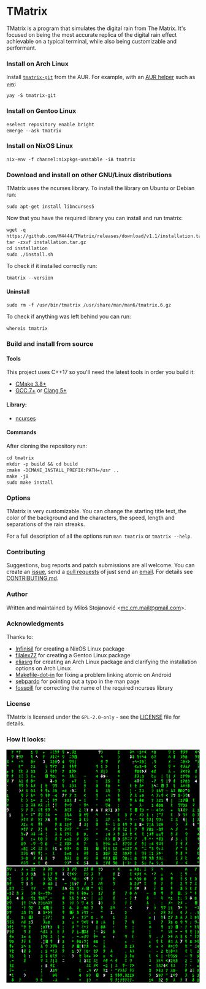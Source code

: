 # TMatrix
TMatrix is a program that simulates the digital rain from The Matrix.
It's focused on being the most accurate replica of the digital rain effect achievable on a typical terminal, while also being customizable and performant.

### Install on Arch Linux
Install [`tmatrix-git`](https://aur.archlinux.org/packages/tmatrix-git/) from
the AUR. For example, with an [AUR helper](https://wiki.archlinux.org/index.php/AUR_helpers)
such as [`yay`](https://aur.archlinux.org/packages/yay/):
```
yay -S tmatrix-git
```

### Install on Gentoo Linux
```
eselect repository enable bright
emerge --ask tmatrix
```

### Install on NixOS Linux
```
nix-env -f channel:nixpkgs-unstable -iA tmatrix
```

### Download and install on other GNU/Linux distributions
TMatrix uses the ncurses library.
To install the library on Ubuntu or Debian run:
```
sudo apt-get install libncurses5
```
Now that you have the required library you can install and run tmatrix:
```
wget -q https://github.com/M4444/TMatrix/releases/download/v1.1/installation.tar.gz
tar -zxvf installation.tar.gz
cd installation
sudo ./install.sh
```
To check if it installed correctly run:
```
tmatrix --version
```

#### Uninstall
```
sudo rm -f /usr/bin/tmatrix /usr/share/man/man6/tmatrix.6.gz
```
To check if anything was left behind you can run:
```
whereis tmatrix
```

### Build and install from source
#### Tools
This project uses C++17 so you'll need the latest tools in order you build it:
- [CMake 3.8+](https://cmake.org/download/)
- [GCC 7+](https://gcc.gnu.org/) or [Clang 5+](http://releases.llvm.org/)

#### Library:
- [ncurses](https://www.gnu.org/software/ncurses/)

#### Commands
After cloning the repository run:
```
cd tmatrix
mkdir -p build && cd build
cmake -DCMAKE_INSTALL_PREFIX:PATH=/usr ..
make -j8
sudo make install
```

### Options
TMatrix is very customizable.
You can change the starting title text, the color of the background and the characters, the speed, length and separations of the rain streaks.

For a full description of all the options run `man tmatrix` or `tmatrix --help`.

### Contributing
Suggestions, bug reports and patch submissions are all welcome.
You can create an [issue](../../issues), send a [pull requests](../../pulls) of just send an [email](mailto:mc.cm.mail@gmail.com).
For details see [CONTRIBUTING.md](../master/CONTRIBUTING.md).

### Author
Written and maintained by Miloš Stojanović \<[mc.cm.mail@gmail.com](mailto:mc.cm.mail@gmail.com)\>.

### Acknowledgments
Thanks to:
- [Infinisil](https://github.com/Infinisil) for creating a NixOS Linux package
- [filalex77](https://github.com/filalex77) for creating a Gentoo Linux package
- [eliasrg](https://github.com/eliasrg) for creating an Arch Linux package and clarifying the installation options on Arch Linux
- [Makefile-dot-in](https://github.com/Makefile-dot-in) for fixing a problem linking atomic on Android
- [sebpardo](https://github.com/sebpardo) for pointing out a typo in the man page
- [fosspill](https://github.com/fosspill) for correcting the name of the required ncurses library

### License
TMatrix is licensed under the `GPL-2.0-only` - see the [LICENSE](../master/LICENSE) file for details.

### How it looks:
![](assets/img/TMatrix.png?raw=true)
![](assets/img/TMatrix.gif?raw=true)
